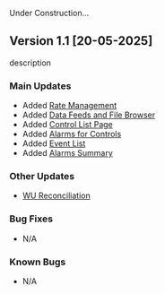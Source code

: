 Under Construction... 

## Version 1.1 [20-05-2025]
description

### Main Updates
- Added [Rate Management](../tutorials/RateManagement.md)
- Added [Data Feeds and File Browser](../tutorials/DataFeeds.md)
- Added [Control List Page](../tutorials/DataFeeds.md)
- Added [Alarms for Controls](../tutorials/DataFeeds.md)
- Added [Event List](../tutorials/Eventlist.md)
- Added [Alarms Summary](../tutorials/alarmsummary.md) 

### Other Updates
- [WU Reconciliation](../tutorials/DataFeeds.md) 

### Bug Fixes
- N/A

### Known Bugs
- N/A
